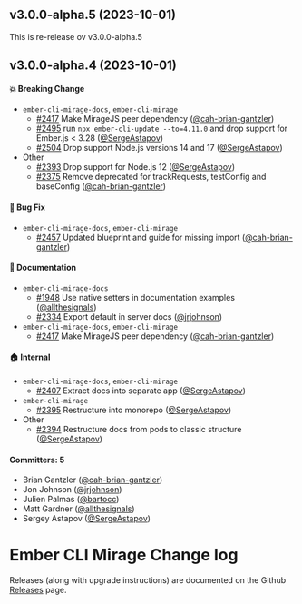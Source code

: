
## v3.0.0-alpha.5 (2023-10-01)

This is re-release ov v3.0.0-alpha.5


## v3.0.0-alpha.4 (2023-10-01)

#### :boom: Breaking Change
* `ember-cli-mirage-docs`, `ember-cli-mirage`
  * [#2417](https://github.com/miragejs/ember-cli-mirage/pull/2417) Make MirageJS peer dependency ([@cah-brian-gantzler](https://github.com/cah-brian-gantzler))
  * [#2495](https://github.com/miragejs/ember-cli-mirage/pull/2495) run `npx ember-cli-update --to=4.11.0` and drop support for Ember.js < 3.28 ([@SergeAstapov](https://github.com/SergeAstapov))
  * [#2504](https://github.com/miragejs/ember-cli-mirage/pull/2504) Drop support Node.js versions 14 and 17 ([@SergeAstapov](https://github.com/SergeAstapov))
* Other
  * [#2393](https://github.com/miragejs/ember-cli-mirage/pull/2393) Drop support for Node.js 12 ([@SergeAstapov](https://github.com/SergeAstapov))
  * [#2375](https://github.com/miragejs/ember-cli-mirage/pull/2375) Remove deprecated for trackRequests, testConfig and baseConfig ([@cah-brian-gantzler](https://github.com/cah-brian-gantzler))

#### :bug: Bug Fix
* `ember-cli-mirage-docs`, `ember-cli-mirage`
  * [#2457](https://github.com/miragejs/ember-cli-mirage/pull/2457) Updated blueprint and guide for missing import ([@cah-brian-gantzler](https://github.com/cah-brian-gantzler))

#### :memo: Documentation
* `ember-cli-mirage-docs`
  * [#1948](https://github.com/miragejs/ember-cli-mirage/pull/1948) Use native setters in documentation examples ([@allthesignals](https://github.com/allthesignals))
  * [#2334](https://github.com/miragejs/ember-cli-mirage/pull/2334) Export default in server docs ([@jrjohnson](https://github.com/jrjohnson))
* `ember-cli-mirage-docs`, `ember-cli-mirage`
  * [#2417](https://github.com/miragejs/ember-cli-mirage/pull/2417) Make MirageJS peer dependency ([@cah-brian-gantzler](https://github.com/cah-brian-gantzler))

#### :house: Internal
* `ember-cli-mirage-docs`, `ember-cli-mirage`
  * [#2407](https://github.com/miragejs/ember-cli-mirage/pull/2407) Extract docs into separate app ([@SergeAstapov](https://github.com/SergeAstapov))
* `ember-cli-mirage`
  * [#2395](https://github.com/miragejs/ember-cli-mirage/pull/2395) Restructure into monorepo ([@SergeAstapov](https://github.com/SergeAstapov))
* Other
  * [#2394](https://github.com/miragejs/ember-cli-mirage/pull/2394) Restructure docs from pods to classic structure ([@SergeAstapov](https://github.com/SergeAstapov))

#### Committers: 5
- Brian Gantzler ([@cah-brian-gantzler](https://github.com/cah-brian-gantzler))
- Jon Johnson ([@jrjohnson](https://github.com/jrjohnson))
- Julien Palmas ([@bartocc](https://github.com/bartocc))
- Matt Gardner ([@allthesignals](https://github.com/allthesignals))
- Sergey Astapov ([@SergeAstapov](https://github.com/SergeAstapov))

# Ember CLI Mirage Change log

Releases (along with upgrade instructions) are documented on the Github [Releases](https://github.com/miragejs/ember-cli-mirage/releases) page.
